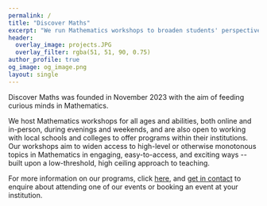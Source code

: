 ```yaml
---
permalink: /
title: "Discover Maths"
excerpt: "We run Mathematics workshops to broaden students' perspectives in Mathematics."
header:
  overlay_image: projects.JPG
  overlay_filter: rgba(51, 51, 90, 0.75)
author_profile: true
og_image: og_image.png
layout: single
---
```

Discover Maths was founded in November 2023 with the aim of feeding curious minds in Mathematics.

We host Mathematics workshops for all ages and abilities, both online and in-person, during evenings and weekends, and are also open to working with local schools and colleges to offer programs within their institutions. Our workshops aim to widen access to high-level or otherwise monotonous topics in Mathematics in engaging, easy-to-access, and exciting ways -- built upon a low-threshold, high ceiling approach to teaching. 

For more information on our programs, click [here](/programs/), and [get in contact](mailto:hello@discovermaths.uk) to enquire about attending one of our events or booking an event at your institution.